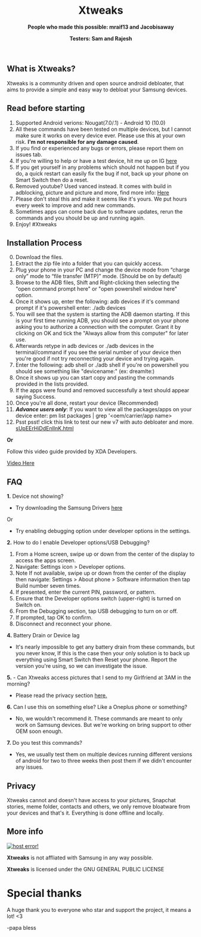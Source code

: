 <div align="center">
  <h1>Xtweaks</h1>
  </div>

<p align="center"><b>People who made this possible: mraif13 and Jacobisaway</b></p>
<p align="center"><b>Testers: Sam and Rajesh</b></p></br>

## What is Xtweaks?
Xtweaks is a community driven and open source android debloater, that aims to provide a simple and easy way to debloat your Samsung devices. 
## Read before starting
1. Supported Android verions: Nougat(7.0/.1) - Android 10 (10.0) 
2. All these commands have been tested on multiple devices, but I cannot make sure it works on every device ever. Please use this at your own risk. <b>I'm not responsible for any damage caused</b>.
3. If you find or experienced any bugs or errors, please report them on issues tab.
4. If you're willing to help or have a test device, hit me up on IG <a href="https://instagram.com/mraif13">here</a>
5. If you get yourself in any problems which should not happen but if you do, a quick restart can easily fix the bug if not, back up your phone on Smart Switch then do a reset.
6. Removed youtube? Used vanced instead. It comes with build in adblocking, picture and picture and more, find more info: <a href="https://vanced.app/">Here</a> 
7. Please don't steal this and make it seems like it's yours. We put hours every week to improve and add new commands.
8. Sometimes apps can come back due to software updates, rerun the commands and you should be up and running again.
9. Enjoy! #Xtweaks
  
## Installation Process
0. Download the files.
1. Extract the zip file into a folder that you can quickly access. 
2. Plug your phone in your PC and change the device mode from “charge only” mode to “file transfer (MTP)” mode. (Should be on by default)
3. Browse to the ADB files, Shift and Right-clicking then selecting the "open command prompt here" or "open powershell window here" option.
4. Once it shows up, enter the following: adb devices if it's command prompt if it's powershell enter: ./adb devices
5. You will see that the system is starting the ADB daemon starting. If this is your first time running ADB, you should see a prompt on your phone asking you to authorize a connection with the computer. Grant it by clicking on OK and tick the "Always allow from this computer" for later use.
6. Afterwards retype in adb devices or ./adb devices in the terminal/command if you see  the serial number of your device then you're good if not try reconnecting your device and trying again.
7. Enter the following:  adb shell or ./adb shell if you're on powershell you should see something like "devicename:" (ex: dreamlte:)
8. Once it shows up you can start copy and pasting the commands provided in the lists provided.
9. If the apps were found and removed successfully a text should appear saying Success.
10. Once you're all done, restart your device (Recommended)
11. <b>*Advance users only*</b>: If you want to view all the packages/apps on your device enter: pm list packages | grep '<oem/carrier/app name> <br>
69. Psst psst! click this link to test our new v7 with auto debloater and more. <a href="https://bit.ly/32DgAxP">sUpEErHiDdEnlInK.html</a>

<b>Or</b> 

Follow this video guide provided by XDA Developers.

<a href="https://youtu.be/fAqmjU_EJ8g?t=174">Video Here</a>

## FAQ

<b>1.</b> Device not showing?
- Try downloading the Samsung Drivers <a href="https://d3unf4s5rp9dfh.cloudfront.net/Mobile_doc/SAMSUNG_USB_Driver_for_Mobile_Phones.exe">here</a>

Or

- Try enabling debugging option under developer options in the settings.

<b>2.</b> How to do I enable Developer options/USB Debugging?
1. From a Home screen, swipe up or down from the center of the display to access the apps screen.
2. Navigate: Settings icon > Developer options.
3. Note If not available, swipe up or down from the center of the display then navigate: Settings > About phone > Software information then tap Build number seven times.
4. If presented, enter the current PIN, password, or pattern.
5. Ensure that the Developer options switch (upper-right) is turned on Switch on.
6. From the Debugging section, tap USB debugging to turn on or off.
7. If prompted, tap OK to confirm.
8. Disconnect and reconnect your phone.

<b>4.</b> Battery Drain or Device lag
- It's nearly impossible to get any battery drain from these commands, but you never know, If this is the case then your only solution is to back up everything using Smart Switch then Reset your phone. Report the version you're using, so we can investigate the issue.

<b>5.</b> - Can Xtweaks access pictures that I send to my Girlfriend at 3AM in the morning?
- Please read the privacy section <a href="#privacy">here.</a>

<b>6.</b> Can I use this on something else? Like a Oneplus phone or something?
- No, we wouldn't recommend it. These commands are meant to only work on Samsung devices. But we're working on bring support to other OEM soon enough.

<b>7.</b> Do you test this commands? 
- Yes, we usually test them on multiple devices running different versions of android for two to three weeks then post them if we didn't encounter any issues.

## Privacy
Xtweaks cannot and doesn't have access to your pictures, Snapchat stories, meme folder, contacts and others, we only remove bloatware from your devices and that's it. Everything is done offline and locally.

## More info
<a href="https://paypal.me/raifs" target="_blank"><img src="https://www.paypalobjects.com/en_US/i/btn/btn_donateCC_LG.gif" alt="host error!"></a>

<b>Xtweaks</b> is not affliated with Samsung in any way possible.


<b>Xtweaks</b> is licensed under the
GNU GENERAL PUBLIC LICENSE</tr></table>
# Special thanks
A huge thank you to everyone who star and support the project, it means a lot! <3 

-papa bless
